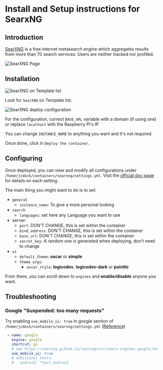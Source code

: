 # Install and Setup instructions for SearxNG

## Introduction

[SearXNG](https://docs.searxng.org/) is a free internet metasearch engine which aggregates results from more than 70 search services. Users are neither tracked nor profiled.

![SearXNG Page](images/searxng_searchExample.png)

## Installation

![SearXNG on Template list](images/searxng_templateApp.png)

Look for `SearXNG` on Template list.

![SearXNG deploy configuration](images/searxng_DeployContainer.png)

For the configuration, correct `BASE_URL` variable with a domain (if using one) or replace `localhost` with the Raspberry Pi's IP.

You can change `INSTANCE_NAME` to anything you want and it's not required.

Once done, click in `Deploy the container`.

## Configuring

Once deployed, you can view and modify all configurations under `/home/jcdock/containers/searxng/settings.yml`. Visit the [official doc page](https://docs.searxng.org/admin/engines/settings.html) for details on each setting.

The main thing you might want to do is to set:

- `general`
	+ `instance_name`: To give a more personal looking
- `search`
	+ `languages`: set here any Language you want to use
- server:
	+ `port`: DON'T CHANGE, this is set within the container
	+ `bind_address`: DON'T CHANGE, this is set within the container
	+ `base_url`: DON'T CHANGE, this is set within the container
	+ `secret_key`: A random one is generated when deploying, don't need to change
- `ui`
	+ `default_theme`: **oscar** or **simple**
	+ `theme_args`:
		* `oscar_style`: **logicodev**, **logicodev-dark** or **pointhi**

From there, you can scroll down to `engines` and **enable/disable** anyone you want.

## Troubleshooting

### Google "Suspended: too many requests"

Try enabling `use_mobile_ui: true` in google section of `/home/jcdock/containers/searxng/settings.yml` ([Reference](https://github.com/searxng/searxng/issues/531))

```yaml
 - name: google 
   engine: google 
   shortcut: go 
   # see https://searxng.github.io/searxng/src/searx.engines.google.html#module-searx.engines.google 
   use_mobile_ui: true 
   # additional_tests: 
   #   android: *test_android
```
